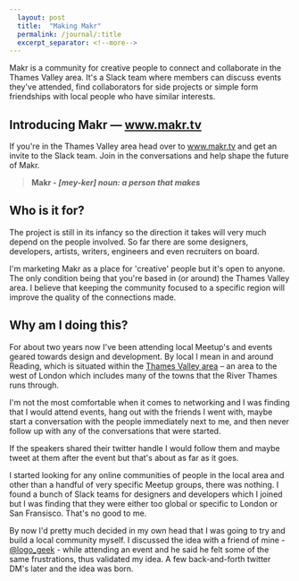 ```yaml
---
  layout: post
  title:  "Making Makr"
  permalink: /journal/:title
  excerpt_separator: <!--more-->
---
```


Makr is a community for creative people to connect and collaborate in the Thames Valley area. It's a Slack team where members can discuss events they've attended, find collaborators for side projects or simple form friendships with local people who have similar interests.

<!--more-->
## Introducing Makr — <a href="http://www.makr.tv" target="_blank">www.makr.tv</a>

If you're in the Thames Valley area head over to <a href="http://www.makr.tv" target="_blank">www.makr.tv</a> and get an invite to the Slack team. Join in the conversations and help shape the future of Makr.

> **Makr - *[mey-ker] noun: a person that makes***

## Who is it for?

The project is still in its infancy so the direction it takes will very much depend on the people involved. So far there are some designers, developers, artists, writers, engineers and even recruiters on board.

I'm marketing Makr as a place for 'creative' people but it's open to anyone. The only condition being that you're based in (or around) the Thames Valley area. I believe that keeping the community focused to a specific region will improve the quality of the connections made.

## Why am I doing this?

For about two years now I've been attending local Meetup's and events geared towards design and development. By local I mean in and around Reading, which is situated within the [Thames Valley area](https://en.wikipedia.org/wiki/Thames_Valley) – an area to the west of London which includes many of the towns that the River Thames runs through.

I'm not the most comfortable when it comes to networking and I was finding that I would attend events, hang out with the friends I went with, maybe start a conversation with the people immediately next to me, and then never follow up with any of the conversations that were started.

If the speakers shared their twitter handle I would follow them and maybe tweet at them after the event but that's about as far as it goes.

I started looking for any online communities of people in the local area and other than a handful of very specific Meetup groups, there was nothing. I found a bunch of Slack teams for designers and developers which I joined but I was finding that they were either too global or specific to London or San Fransisco. That's no good to me.

By now I'd pretty much decided in my own head that I was going to try and build a local community myself. I discussed the idea with a friend of mine - [@logo_geek](https://twitter.com/logo_geek) - while attending an event and he said he felt some of the same frustrations, thus validated my idea. A few back-and-forth twitter DM's later and the idea was born.

